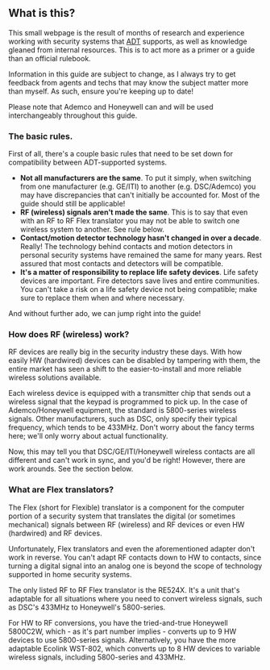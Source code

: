 ## What is this?

This small webpage is the result of months of research and experience working with security systems that [ADT](https://adt.com) supports, as well as knowledge gleaned from internal resources. This is to act more as a primer or a guide than an official rulebook.

Information in this guide are subject to change, as I always try to get feedback from agents and techs that may know the subject matter more than myself. As such, ensure you're keeping up to date!

Please note that Ademco and Honeywell can and will be used interchangeably throughout this guide.

### The basic rules.

First of all, there's a couple basic rules that need to be set down for compatibility between ADT-supported systems.

* **Not all manufacturers are the same**. To put it simply, when switching from one manufacturer (e.g. GE/ITI) to another (e.g. DSC/Ademco) you may have discrepancies that can't initially be accounted for. Most of the guide should still be applicable!
* **RF (wireless) signals aren't made the same**. This is to say that even with an RF to RF Flex translator you may not be able to switch one wireless system to another. See rule below.
* **Contact/motion detector technology hasn't changed in over a decade**. Really! The technology behind contacts and motion detectors in personal security systems have remained the same for many years. Rest assured that most contacts and detectors will be compatible.
* **It's a matter of responsibility to replace life safety devices**. Life safety devices are important. Fire detectors save lives and entire communities. You can't take a risk on a life safety device not being compatible; make sure to replace them when and where necessary.

And without further ado, we can jump right into the guide!

### How does RF (wireless) work?

RF devices are really big in the security industry these days. With how easily HW (hardwired) devices can be disabled by tampering with them, the entire market has seen a shift to the easier-to-install and more reliable wireless solutions available.

Each wireless device is equipped with a transmitter chip that sends out a wireless signal that the keypad is programmed to pick up. In the case of Ademco/Honeywell equipment, the standard is 5800-series wireless signals. Other manufacturers, such as DSC, only specify their typical frequency, which tends to be 433MHz. Don't worry about the fancy terms here; we'll only worry about actual functionality.

Now, this may tell you that DSC/GE/ITI/Honeywell wireless contacts are all different and can't work in sync, and you'd be right! However, there are work arounds. See the section below.

### What are Flex translators?

The Flex (short for Flexible) translator is a component for the computer portion of a security system that translates the digital (or sometimes mechanical) signals between RF (wireless) and RF devices or even HW (hardwired) and RF devices.

Unfortunately, Flex translators and even the aforementioned adapter don't work in reverse. You can't adapt RF contacts down to HW to contacts, since turning a digital signal into an analog one is beyond the scope of technology supported in home security systems.

The only listed RF to RF Flex translator is the RE524X. It's a unit that's adaptable for all situations where you need to convert wireless signals, such as DSC's 433MHz to Honeywell's 5800-series.

For HW to RF conversions, you have the tried-and-true Honeywell 5800C2W, which - as it's part number implies - converts up to 9 HW devices to use 5800-series signals. Alternatively, you have the more adaptable Ecolink WST-802, which converts up to 8 HW devices to variable wireless signals, including 5800-series and 433MHz.
